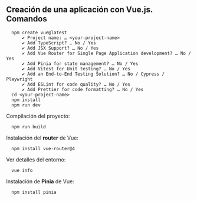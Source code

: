 ## Creación de una aplicación con Vue.js. Comandos

      npm create vue@latest
          ✔ Project name: … <your-project-name>
          ✔ Add TypeScript? … No / Yes
          ✔ Add JSX Support? … No / Yes
          ✔ Add Vue Router for Single Page Application development? … No / Yes
          ✔ Add Pinia for state management? … No / Yes
          ✔ Add Vitest for Unit testing? … No / Yes
          ✔ Add an End-to-End Testing Solution? … No / Cypress / Playwright
          ✔ Add ESLint for code quality? … No / Yes
          ✔ Add Prettier for code formatting? … No / Yes
      cd <your-project-name>
      npm install
      npm run dev

Compilación del proyecto:

      npm run build

Instalación del **router** de Vue:

      npm install vue-router@4
      
Ver detalles del entorno:

      vue info

Instalación de **Pinia** de Vue:

      npm install pinia
